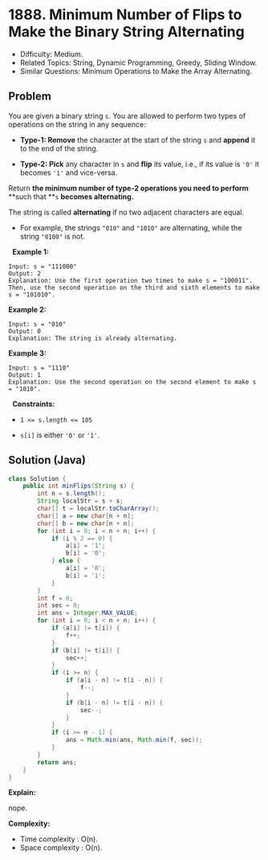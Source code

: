 # 1888. Minimum Number of Flips to Make the Binary String Alternating

- Difficulty: Medium.
- Related Topics: String, Dynamic Programming, Greedy, Sliding Window.
- Similar Questions: Minimum Operations to Make the Array Alternating.

## Problem

You are given a binary string ```s```. You are allowed to perform two types of operations on the string in any sequence:


	
- **Type-1: Remove** the character at the start of the string ```s``` and **append** it to the end of the string.
	
- **Type-2: Pick** any character in ```s``` and **flip** its value, i.e., if its value is ```'0'``` it becomes ```'1'``` and vice-versa.


Return **the **minimum** number of **type-2** operations you need to perform** **such that **```s``` **becomes **alternating**.**

The string is called **alternating** if no two adjacent characters are equal.


	
- For example, the strings ```"010"``` and ```"1010"``` are alternating, while the string ```"0100"``` is not.


 
**Example 1:**

```
Input: s = "111000"
Output: 2
Explanation: Use the first operation two times to make s = "100011".
Then, use the second operation on the third and sixth elements to make s = "101010".
```

**Example 2:**

```
Input: s = "010"
Output: 0
Explanation: The string is already alternating.
```

**Example 3:**

```
Input: s = "1110"
Output: 1
Explanation: Use the second operation on the second element to make s = "1010".
```

 
**Constraints:**


	
- ```1 <= s.length <= 105```
	
- ```s[i]``` is either ```'0'``` or ```'1'```.



## Solution (Java)

```java
class Solution {
    public int minFlips(String s) {
        int n = s.length();
        String localStr = s + s;
        char[] t = localStr.toCharArray();
        char[] a = new char[n + n];
        char[] b = new char[n + n];
        for (int i = 0; i < n + n; i++) {
            if (i % 2 == 0) {
                a[i] = '1';
                b[i] = '0';
            } else {
                a[i] = '0';
                b[i] = '1';
            }
        }
        int f = 0;
        int sec = 0;
        int ans = Integer.MAX_VALUE;
        for (int i = 0; i < n + n; i++) {
            if (a[i] != t[i]) {
                f++;
            }
            if (b[i] != t[i]) {
                sec++;
            }
            if (i >= n) {
                if (a[i - n] != t[i - n]) {
                    f--;
                }
                if (b[i - n] != t[i - n]) {
                    sec--;
                }
            }
            if (i >= n - 1) {
                ans = Math.min(ans, Math.min(f, sec));
            }
        }
        return ans;
    }
}
```

**Explain:**

nope.

**Complexity:**

* Time complexity : O(n).
* Space complexity : O(n).
